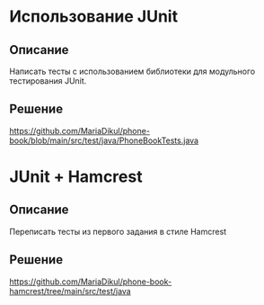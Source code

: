 # Использование JUnit
## Описание
Написать тесты с использованием библиотеки для модульного тестирования JUnit.
## Решение
https://github.com/MariaDikul/phone-book/blob/main/src/test/java/PhoneBookTests.java
# JUnit + Hamcrest
## Описание
Переписать тесты из первого задания в стиле Hamcrest
## Решение
https://github.com/MariaDikul/phone-book-hamcrest/tree/main/src/test/java
